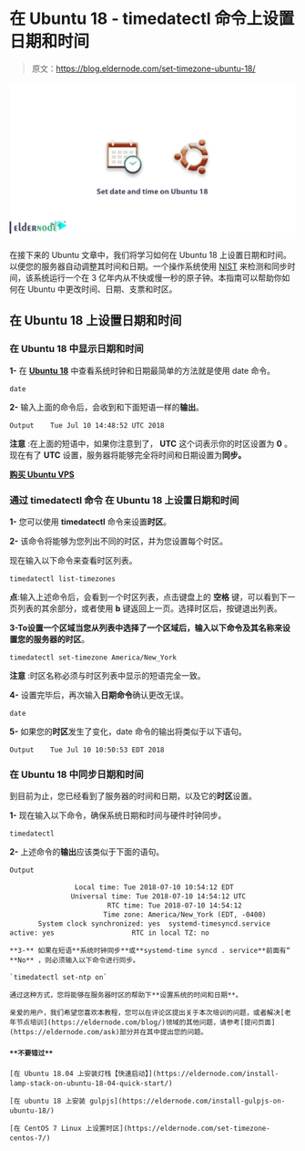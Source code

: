 # 在 Ubuntu 18 - timedatectl 命令上设置日期和时间

> 原文：<https://blog.eldernode.com/set-timezone-ubuntu-18/>

![Set date and time on Ubuntu 18](img/cd66862dee9500237a70f224d5b6daae.png)

在接下来的 Ubuntu 文章中，我们将学习如何在 Ubuntu 18 上设置日期和时间。以便您的服务器自动调整其时间和日期。一个操作系统使用 [NIST](https://www.nist.gov/) 来检测和同步时间，该系统运行一个在 3 亿年内从不快或慢一秒的原子钟。本指南可以帮助你如何在 Ubuntu 中更改时间、日期、支票和时区。

## 在 Ubuntu 18 上设置日期和时间

### 在 Ubuntu 18 中显示日期和时间

**1-** 在 [**Ubuntu 18**](https://eldernode.com/initial-setup-ubuntu-18/) 中查看系统时钟和日期最简单的方法就是使用 date 命令。

```
date
```

**2-** 输入上面的命令后，会收到和下面短语一样的**输出**。

```
Output    Tue Jul 10 14:48:52 UTC 2018 
```

**注意** :在上面的短语中，如果你注意到了， **UTC** 这个词表示你的时区设置为 **0** 。现在有了 **UTC** 设置，服务器将能够完全将时间和日期设置为**同步。**

[**购买 Ubuntu VPS**](https://eldernode.com/ubuntu-vps/)

### 通过 timedatectl 命令 在 Ubuntu 18 上设置日期和时间

**1-** 您可以使用 **timedatectl** 命令来设置**时区**。

**2-** 该命令将能够为您列出不同的时区，并为您设置每个时区。

现在输入以下命令来查看时区列表。

```
timedatectl list-timezones 
```

**点**:输入上述命令后，会看到一个时区列表，点击键盘上的 **空格** 键，可以看到下一页列表的其余部分，或者使用 **b** 键返回上一页。选择时区后，按键退出列表。

**3-**To设置一个区域当您从列表中选择了一个区域后，输入以下命令及其名称来设置您的服务器的**时区**。

```
timedatectl set-timezone America/New_York 
```

**注意** :时区名称必须与时区列表中显示的短语完全一致。

**4-** 设置完毕后，再次输入**日期命令**确认更改无误。

```
date
```

**5-** 如果您的**时区**发生了变化，date 命令的输出将类似于以下语句。

```
Output    Tue Jul 10 10:50:53 EDT 2018
```

### 在 Ubuntu 18 中同步日期和时间

到目前为止，您已经看到了服务器的时间和日期，以及它的**时区**设置。

**1-** 现在输入以下命令，确保系统日期和时间与硬件时钟同步。

```
timedatectl
```

**2-** 上述命令的**输出**应该类似于下面的语句。

```
Output 
```

```
                Local time: Tue 2018-07-10 10:54:12 EDT                    Universal time: Tue 2018-07-10 14:54:12 UTC                          RTC time: Tue 2018-07-10 14:54:12                         Time zone: America/New_York (EDT, -0400)         System clock synchronized: yes  systemd-timesyncd.service active: yes                   RTC in local TZ: no
```

`**3-** 如果在短语**系统时钟同步**或**systemd-time syncd . service**前面有“ **No** ，则必须输入以下命令进行同步。`

```
`timedatectl set-ntp on`
```

`通过这种方式，您将能够在服务器时区的帮助下**设置系统的时间和日期**。`

`亲爱的用户，我们希望您喜欢本教程，您可以在评论区提出关于本次培训的问题，或者解决[老年节点培训](https://eldernode.com/blog/)领域的其他问题，请参考[提问页面](https://eldernode.com/ask)部分并在其中提出您的问题。`

#### `**不要错过**`

`[在 Ubuntu 18.04 上安装灯栈【快速启动】](https://eldernode.com/install-lamp-stack-on-ubuntu-18-04-quick-start/)`

`[在 ubuntu 18 上安装 gulpjs](https://eldernode.com/install-gulpjs-on-ubuntu-18/)`

`[在 CentOS 7 Linux 上设置时区](https://eldernode.com/set-timezone-centos-7/)`